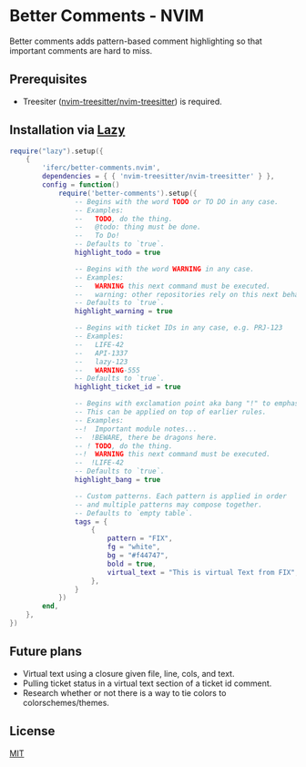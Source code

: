 # Better Comments - NVIM

Better comments adds pattern-based comment highlighting so that important comments are hard to miss.

## Prerequisites

- Treesiter ([nvim-treesitter/nvim-treesitter](https://github.com/nvim-treesitter/nvim-treesitter)) is required.

## Installation via [Lazy](https://github.com/folke/lazy.nvim)

```lua
require("lazy").setup({
    {
        'iferc/better-comments.nvim',
        dependencies = { { 'nvim-treesitter/nvim-treesitter' } },
        config = function()
            require('better-comments').setup({
                -- Begins with the word TODO or TO DO in any case.
                -- Examples:
                --   TODO, do the thing.
                --   @todo: thing must be done.
                --   To Do!
                -- Defaults to `true`.
                highlight_todo = true

                -- Begins with the word WARNING in any case.
                -- Examples:
                --   WARNING this next command must be executed.
                --   warning: other repositories rely on this next behaviour.
                -- Defaults to `true`.
                highlight_warning = true

                -- Begins with ticket IDs in any case, e.g. PRJ-123
                -- Examples:
                --   LIFE-42
                --   API-1337
                --   lazy-123
                --   WARNING-555
                -- Defaults to `true`.
                highlight_ticket_id = true

                -- Begins with exclamation point aka bang "!" to emphasize comment.
                -- This can be applied on top of earlier rules.
                -- Examples:
                --!  Important module notes...
                --  !BEWARE, there be dragons here.
                -- ! TODO, do the thing.
                --!  WARNING this next command must be executed.
                --  !LIFE-42
                -- Defaults to `true`.
                highlight_bang = true

                -- Custom patterns. Each pattern is applied in order
                -- and multiple patterns may compose together.
                -- Defaults to `empty table`.
                tags = {
                    {
                        pattern = "FIX",
                        fg = "white",
                        bg = "#f44747",
                        bold = true,
                        virtual_text = "This is virtual Text from FIX",
                    },
                }
            })
        end,
    },
})
```

## Future plans

- Virtual text using a closure given file, line, cols, and text.
- Pulling ticket status in a virtual text section of a ticket id comment.
- Research whether or not there is a way to tie colors to colorschemes/themes.

## License

[MIT](https://choosealicense.com/licenses/mit/)
